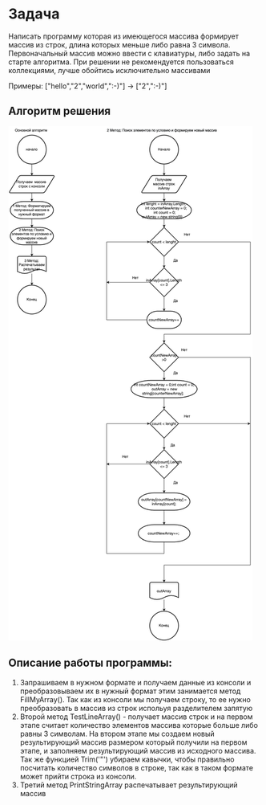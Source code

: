 # Задача
Написать программу которая из имеющегося массива формирует массив из строк, длина которых меньше либо равна 3 символа. Первоначальный массив можно ввести с клавиатуры, либо задать на старте алгоритма. При решении не рекомендуется пользоваться коллекциями, лучше обойтись исключительно массивами

Примеры: ["hello","2","world",":-)"] -> ["2",":-)"]

## Алгоритм решения
![Алгоритм решения](algoritm.png)

## Описание работы программы:
1. Запрашиваем в нужном формате и получаем данные из консоли и преобразовываем их в нужный формат этим занимается метод FillMyArray(). Так как из консоли мы получаем строку, то ее нужно преобразовать в массив из строк испольуя разделителем запятую
2. Второй метод TestLineArray() - получает массив строк и на первом этапе считает количество элементов массива которые больше либо равны 3 символам. На втором этапе мы создаем новый результирующий массив размером который получили на первом этапе, и заполняем результирующий массив из исходного массива. Так же функцией Trim('"') убираем кавычки, чтобы правильно посчитать количество символов в строке, так как в таком формате может прийти строка из консоли.
3. Третий метод PrintStringArray распечатывает результирующий массив 
